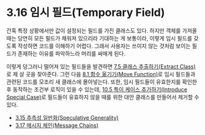 # 3.16 임시 필드(Temporary Field)
간혹 특정 상황에서만 값이 설정되는 필드를 가진 클래스도 있다. 하지만 객체를 가져올 때는 당연히 모든 필드가 채워져 있으리라 기대하는 게 보통이라, 이렇게 임시 필드를 갖도록 작성하면 코드를 이해하기 어렵다. 그래서 사용자는 쓰이지 않는 것처럼 보이는 필드가 존재하는 이유를 파악하느라 머리를 싸매게 된다.

이렇게 덩그러니 떨어져 있는 필드들을 발견하면 [7.5 클래스 추출하기(Extract Class)](https://github.com/wonder13662/refactoring-v2/blob/writing/chapter07/7-5.md)로 제 살 곳을 찾아준다. 그런 다음 [8.1 함수 옮기기(Move Function)](https://github.com/wonder13662/refactoring-v2/blob/writing/chapter08/8-1.md)로 임시 필드들과 관련된 코드를 모조리 새 클래스에 몰아넣는다. 또한, 임시 필드들이 유효한지를 확인한 후 동작하는 조건부 로직이 있을 수 있는데, [10.5 특이 케이스 추가하기(Introduce Special Case)](https://github.com/wonder13662/refactoring-v2/blob/writing/chapter10/10-5.md)로 필드들이 유효하지 않을 때를 위한 대안 클래스를 만들어서 제거할 수 있다.

- [3.15 추측성 일반화(Speculative Generality)](https://github.com/wonder13662/refactoring-v2/blob/writing/chapter03/3-15.md)
- [3.17 메시지 체인(Message Chains)](https://github.com/wonder13662/refactoring-v2/blob/writing/chapter03/3-17.md)